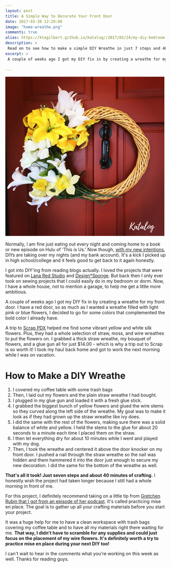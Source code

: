 ```yaml
---
layout: post
title: A Simple Way to Decorate Your Front Door
date: 2017-03-30 12:29:09
image: "home-wreathe.png"
comments: true
alias: https://ktagilbert.github.io/katalog//2017/03/24/my-diy-bedroom.html
description: >
 Read on to see how to make a simple DIY Wreathe in just 7 steps and 40 minutes. The project was surprisingly simple turned out beautifully!
excerpt: >
 A couple of weeks ago I got my DIY fix in by creating a wreathe for my front door. I have a red door, so as much as I wanted a wreathe filled with light pink or blue flowers, I decided to go for some colors that complemented the bold color I already have.

---
```

![how to make a DIY wreathe](/assets/home-wreathe.png)

Normally, I am fine just eating out every night and coming home to a book or new episode on Hulu of 'This is Us.' Now though, [with my new intentions](http://katalogspace.com/2017/03/28/the-year-i-want-to-be-happy.html), DIYs are taking over my nights (and my bank account). It's a kick I picked up in high school/college and it feels good to get back to it again honestly.

I got into DIY'ing from reading blogs actually. I loved the projects that were featured on [Lana Red Studio](http://www.lanaredstudio.com/) and [Design*Sponge](http://www.lanaredstudio.com/). But back then I only ever took on sewing projects that I could easily do in my bedroom or dorm. Now, I have a whole house, not to mention a garage, to help me get a little more ambitious.

A couple of weeks ago I got my DIY fix in by creating a wreathe for my front door. I have a red door, so as much as I wanted a wreathe filled with light pink or blue flowers, I decided to go for some colors that complemented the bold color I already have.

A trip to [Scrap PDX](http://scrappdx.org/) helped me find some vibrant yellow and white silk flowers. Plus, they had a whole selection of straw, moss, and wire wreathes to put the flowers on. I grabbed a thick straw wreathe, my bouquet of flowers, and a glue gun all for just $14.00 - which is why a trip out to Scrap is so worth it! I took my haul back home and got to work the next morning while I was on vacation.

# How to Make a DIY Wreathe

1. I covered my coffee table with some trash bags
2. Then, I laid out my flowers and the plain straw wreathe I had bought.
3. I plugged in my glue gun and loaded it with a fresh glue stick.
4. I grabbed the biggest bunch of yellow flowers and glued the wire stems so they curved along the left side of the wreathe. My goal was to make it look as if they had grown up the straw wreathe like ivy does.
5. I did the same with the rest of the flowers, making sure there was a solid balance of white and yellow. I held the stems to the glue for about 20 seconds to a minute each time I placed them on the straw.
6. I then let everything dry for about 10 minutes while I went and played with my dog.
7. Then, I took the wreathe and centered it above the door knocker on my front door. I pushed a nail through the straw wreathe so the nail was hidden and them hammered it into the door just enough to secure my new decoration. I did the same for the bottom of the wreathe as well.

**That's all it took! Just seven steps and about 40 minutes of crafting.** I honestly wish the project had taken longer because I still had a whole morning in front of me.

For this project, I definitely recommend taking on a little tip from [Gretchen Rubin that I got from an episode of her podcast](http://gretchenrubin.com/happiness_project/2016/12/podcast-95-mis-en-place/). It's called practicing mise en place. The goal is to gather up all your crafting materials before you start your project.

It was a huge help for me to have a clean workspace with trash bags covering my coffee table and to have all my materials right there waiting for me. **That way, I didn't have to scramble for any supplies and could just focus on the placement of my wire flowers. It's definitely worth a try to practice mise en place during your next DIY too!**

I can't wait to hear in the comments what you're working on this week as well. Thanks for reading guys.  
